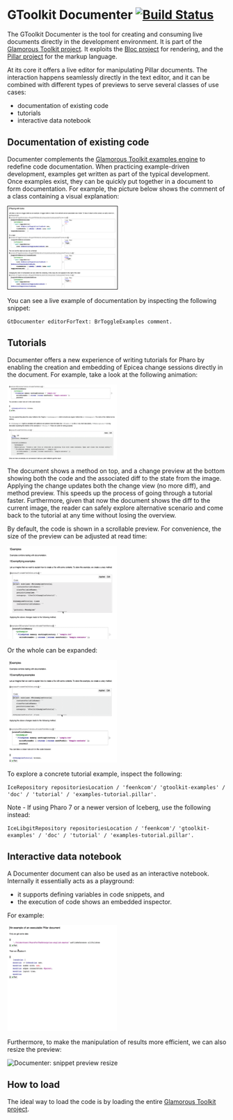  # GToolkit Documenter [![Build Status](https://travis-ci.com/feenkcom/gtoolkit-documenter.svg?branch=master)](https://travis-ci.com/feenkcom/gtoolkit-documenter)
The GToolkit Documenter is the tool for creating and consuming live documents directly in the development environment. It is part of the [Glamorous Toolkit project](https://github.com/feenkcom/gtoolkit). It exploits the [Bloc project](https://github.com/pharo-graphics/Bloc) for rendering, and the [Pillar project](https://github.com/pillar-markup/pillar) for the markup language.

At its core it offers a live editor for manipulating Pillar documents. The interaction happens seamlessly directly in the text editor, and it can be combined with different types of previews to serve several classes of use cases:
- documentation of existing code
- tutorials
- interactive data notebook

## Documentation of existing code

Documenter complements the [Glamorous Toolkit examples engine](https://github.com/feenkcom/gtoolkit-examples) to redefine code documentation. When practicing example-driven development, examples get written as part of the typical development. Once examples exist, they can be quickly put together in a document to form documentation. For example, the picture below shows the comment of a class containing a visual explanation:

<img src="./doc/gt-documenter-examples-preview.png" alt="Documenter: examples preview" width="50%" border="1"/>

You can see a live example of documentation by inspecting the following snippet:
```
GtDocumenter editorForText: BrToggleExamples comment. 
```

## Tutorials

Documenter offers a new experience of writing tutorials for Pharo by enabling the creation and embedding of Epicea change sessions directly in the document. For example, take a look at the following animation:

<img src="./doc/gt-documenter-epicea-diff.gif" alt="Documenter: Documenter: Epicea diff" width="50%"/>


The document shows a method on top, and a change preview at the bottom showing both the code and the associated diff to the state from the image. Applying the change updates both the change view (no more diff), and method preview. This speeds up the process of going through a tutorial faster. Furthermore, given that now the document shows the diff to the current image, the reader can safely explore alternative scenario and come back to the tutorial at any time without losing the overview.

By default, the code is shown in a scrollable preview. For convenience, the size of the preview can be adjusted at read time:

<img src="./doc/gt-documenter-resizer.gif" alt="Documenter: Epicea diff expansion" width="50%"/>

Or the whole can be expanded:

<img src="./doc/gt-documenter-resizer-expansion.gif" alt="Documenter: Epicea diff expansion" width="50%"/>


To explore a concrete tutorial example, inspect the following:

```
IceRepository repositoriesLocation / 'feenkcom'/ 'gtoolkit-examples' / 'doc' / 'tutorial' / 'examples-tutorial.pillar'. 
```
Note - If using Pharo 7 or a newer version of Iceberg, use the following instead:

```
IceLibgitRepository repositoriesLocation / 'feenkcom'/ 'gtoolkit-examples' / 'doc' / 'tutorial' / 'examples-tutorial.pillar'. 
```

## Interactive data notebook

A Documenter document can also be used as an interactive notebook. Internally it essentially acts as a playground:
- it supports defining variables in code snippets, and
- the execution of code shows an embedded inspector.

For example:

<img src="./doc/gt-documenter-snippet-preview.gif" alt="Documenter: snippet preview" width="50%"/>


Furthermore, to make the manipulation of results more efficient, we can also resize the preview:

<img src="./doc/gt-documenter-snipper-preview-resize.gif" alt="Documenter: snippet preview resize" width="50%"/>


## How to load

The ideal way to load the code is by loading the entire [Glamorous Toolkit project](https://github.com/feenkcom/gtoolkit).
